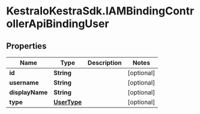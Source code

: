 # KestraIoKestraSdk.IAMBindingControllerApiBindingUser

## Properties

Name | Type | Description | Notes
------------ | ------------- | ------------- | -------------
**id** | **String** |  | [optional] 
**username** | **String** |  | [optional] 
**displayName** | **String** |  | [optional] 
**type** | [**UserType**](UserType.md) |  | [optional] 


